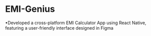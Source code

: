 # EMI-Genius
•Developed a cross-platform EMI Calculator App using React Native, featuring a user-friendly interface designed in Figma
